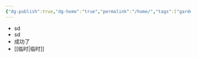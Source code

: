 ```yaml
---
{"dg-publish":true,"dg-home":"true","permalink":"/home/","tags":["gardenEntry"],"dgPassFrontmatter":true}
---
```


- sd
- sd
- 成功了
- [[临时\|临时]]